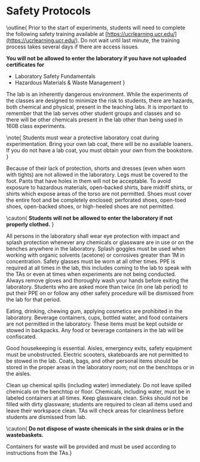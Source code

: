 # Safety Protocols

\outline{
Prior to the start of experiments, students will need to complete the following safety training available at [https://ucrlearning.ucr.edu/](https://ucrlearning.ucr.edu/). Do not wait until last minute, the training process takes several days if there are access issues.

**You will not be allowed to enter the laboratory if you have not uploaded certificates for**

- Laboratory Safety Fundamentals
- Hazardous Materials & Waste Management
}

The lab is an inherently dangerous environment. While the experiments of the classes are designed to minimize the risk to students, there are hazards, both chemical and physical, present in the teaching labs. It is important to remember that the lab serves other student groups and classes and so there will be other chemicals present in the lab other than being used in 160B class experiments. 


\note{
Students must wear a protective laboratory coat during experimentation. Bring your own lab coat, there will be no available loaners. If you do not have a lab coat, you must obtain your own from the bookstore. 
}

Because of their lack of protection, shorts and dresses (even when worn with tights) are not allowed in the laboratory. Legs must be covered to the foot. Pants that have holes in them will not be acceptable. To avoid exposure to hazardous materials, open-backed shirts, bare midriff shirts, or shirts which expose areas of the torso are not permitted. Shoes must cover the entire foot and be completely enclosed; perforated shoes, open-toed shoes, open-backed shoes, or high-heeled shoes are not permitted. 


\cauton{
**Students will not be allowed to enter the laboratory if not properly clothed.**
}

All persons in the laboratory shall wear eye protection with impact and splash protection whenever any chemicals or glassware are in use or on the benches anywhere in the laboratory. Splash goggles must be used when working with organic solvents (acetone) or corrosives greater than 1M in concentration. Safety glasses must be worn at all other times. PPE is required at all times in the lab, this includes coming to the lab to speak with the TAs or even at times when experiments are not being conducted. Always remove gloves and thoroughly wash your hands before exiting the laboratory. Students who are asked more than twice (in one lab period) to put their PPE on or follow any other safety procedure will be dismissed from the lab for that period. 

Eating, drinking, chewing gum, applying cosmetics are prohibited in the laboratory. Beverage containers, cups, bottled water, and food containers are not permitted in the laboratory. These items must be kept outside or stowed in backpacks. Any food or beverage containers in the lab will be confiscated. 

Good housekeeping is essential. Aisles, emergency exits, safety equipment must be unobstructed. Electric scooters, skateboards are not permitted to be stowed in the lab. Coats, bags, and other personal items should be stored in the proper areas in the laboratory room; not on the benchtops or in the aisles. 

Clean up chemical spills (including water) immediately. Do not leave spilled chemicals on the benchtop or floor. Chemicals, including water, must be in labeled containers at all times. Keep glassware clean. Sinks should not be filled with dirty glassware; students are required to clean all items used and leave their workspace clean. TAs will check areas for cleanliness before students are dismissed from lab. 

\cauton{
**Do not dispose of waste chemicals in the sink drains or in the wastebaskets.**

Containers for waste will be provided and must be used according to instructions from the TAs.}

